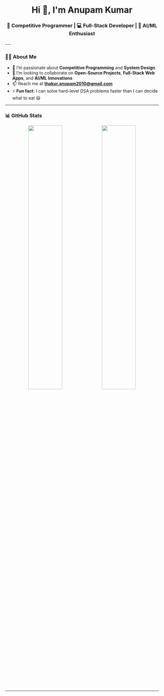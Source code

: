 <h1 align="center">Hi 👋, I'm Anupam Kumar</h1>
<h3 align="center">🚀 Competitive Programmer | 💻 Full-Stack Developer | 🧠 AI/ML Enthusiast</h3>
---

### 👨‍💻 About Me

- 👀 I’m passionate about **Competitive Programming** and **System Design**  
- 💞️ I’m looking to collaborate on **Open-Source Projects**, **Full-Stack Web Apps**, and **AI/ML Innovations**  
- 📫 Reach me at **thakur.anupam2010@gmail.com**  
- ⚡ **Fun fact:** I can solve hard-level DSA problems faster than I can decide what to eat 😆  

---

### 📊 GitHub Stats

<p align="center">
  <img src="https://github-readme-stats.vercel.app/api?username=AnupamKumar-1&show_icons=true&theme=radical&hide_title=true" width="47%" />
  <img src="https://github-readme-stats.vercel.app/api/top-langs/?username=AnupamKumar-1&layout=compact&theme=radical" width="47%" />
</p>

---

<!---
AnupamKumar-1/AnupamKumar-1 is a ✨ special ✨ repository because its `README.md` (this file) appears on your GitHub profile.
You can click the Preview link to take a look at your changes.
--->
